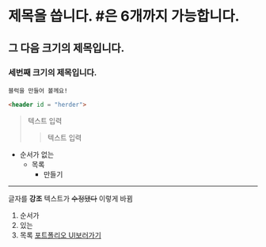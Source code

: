 # 제목을 씁니다. #은 6개까지 가능합니다.
## 그 다음 크기의 제목입니다.
### 세번째 크기의 제목입니다.
```
블럭을 만들어 볼께요!
```
```html
<header id = "herder">
```
> 텍스트 입력
>> 텍스트 입력
+ 순서가 없는
  + 목록
    + 만들기
-----------
글자를  **강조** 텍스트가 ~~수정됐다~~ 이렇게 바뀜
1. 순서가
2. 있는
3. 목록
[포트폴리오 UI보러가기](https://wintiger.netlify.app/)
